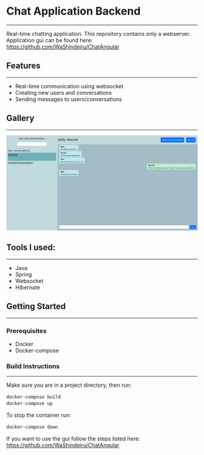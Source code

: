 # Chat Application Backend

---
Real-time chatting application. This repository contains only a webserver. Application gui can be found here: 
https://github.com/WaShindeiru/ChatAngular

## Features

---
* Real-time communication using websocket
* Creating new users and conversations
* Sending messages to users/conversations

## Gallery

---
<div>
<img src="./docs/image.png" alt="Chat">
</div>

## Tools I used:

---
* Java
* Spring
* Websocket
* Hibernate

## Getting Started

---
### Prerequisites
* Docker
* Docker-compose

### Build Instructions

---
Make sure you are in a project directory, then run:

```bash
docker-compose build
docker-compose up
```

To stop the container run:
```bash
docker-compose down
```

If you want to use the gui follow the steps listed here: 
https://github.com/WaShindeiru/ChatAngular
